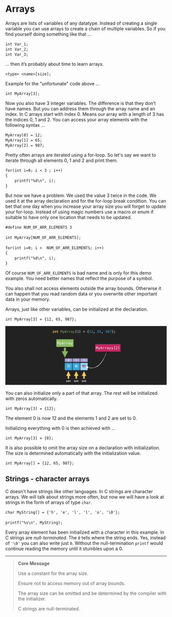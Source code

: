 # Arrays

Arrays are lists of variables of any datatype. Instead of creating a single variable you can use arrays to create a
chain of multiple variables. So if you find yourself doing something like that ...

    int Var_1;
    int Var_2;
    int Var_3;

... then it’s probably about time to learn arrays.

    <type> <name>[size];

Example for the "unfortunate" code above ...

    int MyArray[3];

Now you also have 3 integer variables. The difference is that they don’t have names. But you can address them through
the array name and an index. In C arrays start with index 0. Means our array with a length of 3 has the indices 0, 1 and 2.
You can access your array elements with the following syntax ...

    MyArray[0] = 12;
    MyArray[1] = 65;
    MyArray[2] = 987;

Pretty often arrays are iterated using a for-loop. So let's say we want to iterate through all elements 0, 1 and 2 and print them.

    for(int i=0; i < 3 ; i++)
    {
        printf("%d\n", i);
    }

But now we have a problem. We used the value 3 twice in the code. We used it at the array declaration and for the
for-loop break condition. You can bet that one day when you increase your array size you will forget to update your
for-loop. Instead of using magic numbers use a macro or enum if suitable to have only one location that needs to be
updated. 

    #define NUM_OF_ARR_ELEMENTS 3

    int MyArray[NUM_OF_ARR_ELEMENTS];

    for(int i=0; i <  NUM_OF_ARR_ELEMENTS; i++)
    {
        printf("%d\n", i);
    }

Of course `NUM_OF_ARR_ELEMENTS` is bad name and is only for this demo example. You need better names that reflect the
purpose of a symbol. 

You also shall not access elements outside the array bounds. Otherwise it can happen that you read random data or you
overwrite other important data in your memory.

Arrays, just like other variables, can be initialized at the declaration.

    int MyArray[3] = {12, 65, 987};

![array](array.png)

You can also initialize only a part of that array. The rest will be initialized with zeros automatically.

    int MyArray[3] = {12};

The element 0 is now 12 and the elements 1 and 2 are set to 0.

Initializing everything with 0 is then achieved with ...

    int MyArray[3] = {0};

It is also possible to omit the array size on a declaration with initialization. The size is determined automatically with
the initialization value.

    int MyArray[] = {12, 65, 987};


## Strings - character arrays

C doesn't have strings like other languages. In C strings are character arrays. We will talk about strings more often,
but now we will have a look at strings in the form of arrays of type `char`.

    char MyString[] = {'h', 'e', 'l', 'l', 'o', '\0'};

    printf("%s\n", MyString);

Every array element has been initialized with a character in this example. In C strings are *null-terminated*. The `0`
tells where the string ends. Yes, instead of `'\0'` you can also write just `0`. Without the null-termination `printf`
would continue reading the memory until it stumbles upon a 0.


---

> **Core Message**
>
> Use a constant for the array size.
>
> Ensure not to access memory out of array bounds.
>
> The array size can be omitted and be determined by the compiler with the initializer.
>
> C strings are null-terminated.

